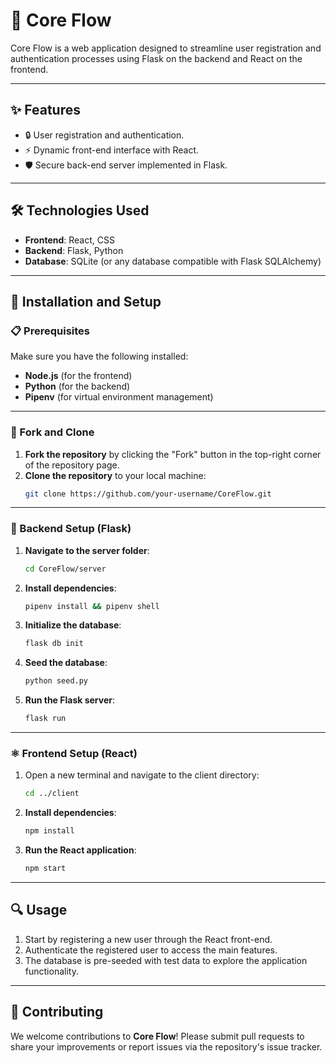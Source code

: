 # 🌊 Core Flow

Core Flow is a web application designed to streamline user registration and authentication processes using Flask on the backend and React on the frontend.

---

## ✨ Features

- 🔒 User registration and authentication.
- ⚡ Dynamic front-end interface with React.
- 🛡️ Secure back-end server implemented in Flask.

---

## 🛠️ Technologies Used

- **Frontend**: React, CSS
- **Backend**: Flask, Python
- **Database**: SQLite (or any database compatible with Flask SQLAlchemy)

---

## 🚀 Installation and Setup

### 📋 Prerequisites
Make sure you have the following installed:
- **Node.js** (for the frontend)
- **Python** (for the backend)
- **Pipenv** (for virtual environment management)

---

### 🍴 Fork and Clone

1. **Fork the repository** by clicking the "Fork" button in the top-right corner of the repository page.
2. **Clone the repository** to your local machine:
    ```bash
    git clone https://github.com/your-username/CoreFlow.git
    ```

---

### 🐍 Backend Setup (Flask)

1. **Navigate to the server folder**:
    ```bash
    cd CoreFlow/server
    ```

2. **Install dependencies**:
    ```bash
    pipenv install && pipenv shell
    ```

3. **Initialize the database**:
    ```bash
    flask db init
    ```

4. **Seed the database**:
    ```bash
    python seed.py
    ```

5. **Run the Flask server**:
    ```bash
    flask run
    ```

---

### ⚛️ Frontend Setup (React)

1. Open a new terminal and navigate to the client directory:
    ```bash
    cd ../client
    ```

2. **Install dependencies**:
    ```bash
    npm install
    ```

3. **Run the React application**:
    ```bash
    npm start
    ```

---

## 🔍 Usage

1. Start by registering a new user through the React front-end.
2. Authenticate the registered user to access the main features.
3. The database is pre-seeded with test data to explore the application functionality.

---

## 🤝 Contributing

We welcome contributions to **Core Flow**! Please submit pull requests to share your improvements or report issues via the repository's issue tracker.
